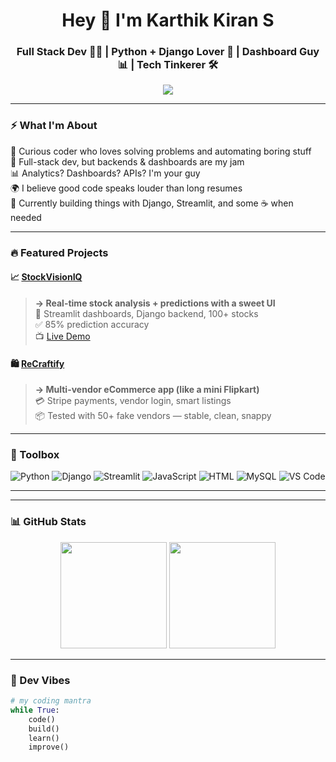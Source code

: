 <h1 align="center">Hey 👋 I'm Karthik Kiran S</h1>
<h3 align="center">Full Stack Dev 🧑‍💻 | Python + Django Lover 🐍 | Dashboard Guy 📊 | Tech Tinkerer 🛠️</h3>

<p align="center">
  <img src="https://readme-typing-svg.herokuapp.com?font=Fira+Code&duration=3000&pause=1000&center=true&vCenter=true&width=440&lines=Code.+Create.+Repeat.;Building+Smart+Dashboards;Simplifying+Complex+Ideas;Living+Life+One+Python+Script+at+a+Time" />
</p>

---

### ⚡ What I'm About

🧠 Curious coder who loves solving problems and automating boring stuff  
🔧 Full-stack dev, but backends & dashboards are my jam  
📊 Analytics? Dashboards? APIs? I'm your guy  
🌍 I believe good code speaks louder than long resumes  
🎯 Currently building things with Django, Streamlit,  and some ☕ when needed

---

### 🔥 Featured Projects

#### 📈 [StockVisionIQ](https://github.com/karthikkiran123/StockVisionIQ)
> **→ Real-time stock analysis + predictions with a sweet UI**  
🚀 Streamlit dashboards, Django backend, 100+ stocks  
✅ 85% prediction accuracy  
📺 [Live Demo](https://stockvisioniq-dashboard.streamlit.app/)

#### 🛍️ [ReCraftify](https://github.com/karthikkiran123/ReCraftify)
> **→ Multi-vendor eCommerce app (like a mini Flipkart)**  
💳 Stripe payments, vendor login, smart listings  
📦 Tested with 50+ fake vendors — stable, clean, snappy

---

### 🧰 Toolbox

![Python](https://img.shields.io/badge/Python-3776AB?style=flat&logo=python&logoColor=white)
![Django](https://img.shields.io/badge/Django-092E20?style=flat&logo=django&logoColor=white)
![Streamlit](https://img.shields.io/badge/Streamlit-FF4B4B?style=flat&logo=streamlit&logoColor=white)
![JavaScript](https://img.shields.io/badge/JavaScript-F7DF1E?style=flat&logo=javascript&logoColor=black)
![HTML](https://img.shields.io/badge/HTML5-E34F26?style=flat&logo=html5&logoColor=white)
![MySQL](https://img.shields.io/badge/MySQL-005C84?style=flat&logo=mysql&logoColor=white)
![VS Code](https://img.shields.io/badge/VS_Code-007ACC?style=flat&logo=visual-studio-code&logoColor=white)

---


---

### 📊 GitHub Stats

<p align="center">
  <img src="https://github-readme-stats.vercel.app/api?username=karthikkiran123&show_icons=true&theme=tokyonight&count_private=true" height="170"/>
  <img src="https://github-readme-streak-stats.herokuapp.com/?user=karthikkiran123&theme=tokyonight" height="170"/>
</p>

---

### 💬 Dev Vibes

```python
# my coding mantra
while True:
    code()
    build()
    learn()
    improve()


